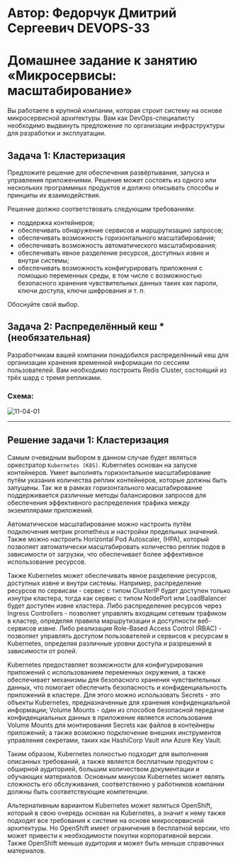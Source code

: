 # Автор: Федорчук Дмитрий Сергеевич DEVOPS-33

# Домашнее задание к занятию «Микросервисы: масштабирование»

Вы работаете в крупной компании, которая строит систему на основе микросервисной архитектуры.
Вам как DevOps-специалисту необходимо выдвинуть предложение по организации инфраструктуры для разработки и эксплуатации.

## Задача 1: Кластеризация

Предложите решение для обеспечения развёртывания, запуска и управления приложениями.
Решение может состоять из одного или нескольких программных продуктов и должно описывать способы и принципы их взаимодействия.

Решение должно соответствовать следующим требованиям:
- поддержка контейнеров;
- обеспечивать обнаружение сервисов и маршрутизацию запросов;
- обеспечивать возможность горизонтального масштабирования;
- обеспечивать возможность автоматического масштабирования;
- обеспечивать явное разделение ресурсов, доступных извне и внутри системы;
- обеспечивать возможность конфигурировать приложения с помощью переменных среды, в том числе с возможностью безопасного хранения чувствительных данных таких как пароли, ключи доступа, ключи шифрования и т. п.

Обоснуйте свой выбор.

## Задача 2: Распределённый кеш * (необязательная)

Разработчикам вашей компании понадобился распределённый кеш для организации хранения временной информации по сессиям пользователей.
Вам необходимо построить Redis Cluster, состоящий из трёх шард с тремя репликами.

### Схема:

![11-04-01](https://user-images.githubusercontent.com/1122523/114282923-9b16f900-9a4f-11eb-80aa-61ed09725760.png)

---

## Решение задачи 1: Кластеризация

Самым очевидным выбором в данном случае будет являться оркестратор `Kubernetes (K8S)`. Kubernetes основан на запуске контейнеров. Умеет выполнять горизонтальное масштабирование путём указания количества реплик контейнеров, которые должны быть запущены. Так же в рамках горизонтального масштабирование поддерживается различные методы балансировки запросов для обеспечения эффективного распределения трафика между экземплярами приложений.

Автоматическое масштабирование можно настроить путём подключения метрик prometheus и настройки предельных значений. Также можно настроить Horizontal Pod Autoscaler, (HPA), который позволяет автоматически масштабировать количество реплик подов в зависимости от загрузки, что обеспечивает более эффективное использование ресурсов.

Также Kubernetes может обеспечивать явное разделение ресурсов, доступных извне и внутри системы. Например, распределение ресурсов по сервисам - сервис с типом ClusterIP будет доступен только изнутри кластера, тогда как сервис с типом NodePort или LoadBalancer будет доступен извне кластера.
Либо распределение ресурсов через Ingress Controllers - позволяет управлять входящим сетевым трафиком в кластер, определяя правила маршрутизации и доступности веб-сервисов извне.
Либо реализация Role-Based Access Control (RBAC) - позволяет управлять доступом пользователей и сервисов к ресурсам в Kubernetes, определяя различные уровни доступа и разрешений в зависимости от ролей.

Kubernetes предоставляет возможности для конфигурирования приложений с использованием переменных окружения, а также обеспечивает механизмы для безопасного хранения чувствительных данных, что помогает обеспечить безопасность и конфиденциальность приложений в кластере. Для этого можно использовать Secrets - это объекты Kubernetes, предназначенные для хранения конфиденциальной информации; Volume Mounts -  один из способов безопасной передачи конфиденциальных данных в приложение является использование Volume Mounts для монтирования Secrets как файлов в контейнеры приложений; а также возможно подключение внешних инструментов управления секретами, таких как HashiCorp Vault или Azure Key Vault.

Таким образом, Kubernetes полностью подходит для выполнения описанных требований, а также является бесплатным продуктом с обширной аудиторией, большим количеством документации и обучающих материалов. Основным минусом Kubernetes может являть сложность его обслуживания, соответственно у работников компании должны быть соответствующие компетенции.

Альтернативным вариантом Kubernetes может являться OpenShift, который в свою очередь основан на Kubernetes, а значит к нему также подходят все требования к системе на основе микросервисной архитектуры. Но OpenShift имеет ограничения в бесплатной версии, что может привести к необходимости покупки корпоративной версии. Также OpenShift меньше аудитория и может быть меньше справочных материалов.